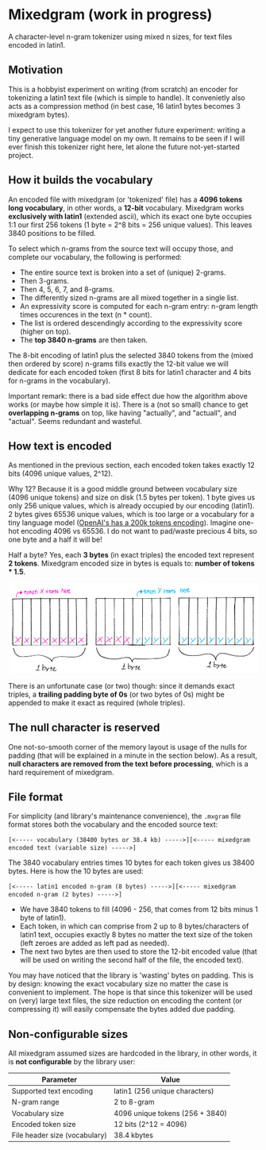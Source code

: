 # Mixedgram (work in progress)

A character-level n-gram tokenizer using mixed n sizes, for text files encoded in latin1.

## Motivation

This is a hobbyist experiment on writing (from scratch) an encoder for tokenizing a latin1 text file (which is simple to
handle). It convenietly also acts as a compression method (in best case, 16 latin1 bytes becomes 3 mixedgram bytes).

I expect to use this tokenizer for yet another future experiment: writing a tiny generative language model on my own.
It remains to be seen if I will ever finish this tokenizer right here, let alone the future not-yet-started project.

## How it builds the vocabulary

An encoded file with mixedgram (or 'tokenized' file) has a **4096 tokens long vocabulary**, in other words, a **12-bit**
vocabulary. Mixedgram works **exclusively with latin1** (extended ascii), which its exact one byte occupies 1:1 our
first 256 tokens (1 byte = 2^8 bits = 256 unique values). This leaves 3840 positions to be filled.

To select which n-grams from the source text will occupy those, and complete our vocabulary, the following is performed:

- The entire source text is broken into a set of (unique) 2-grams.
- Then 3-grams.
- Then 4, 5, 6, 7, and 8-grams.
- The differently sized n-grams are all mixed together in a single list.
- An expressivity score is computed for each n-gram entry: n-gram length times occurences in the text (n * count).
- The list is ordered descendingly according to the expressivity score (higher on top).
- The **top 3840 n-grams** are then taken.

The 8-bit encoding of latin1 plus the selected 3840 tokens from the (mixed then ordered by score) n-grams fills exactly
the 12-bit value we will dedicate for each encoded token (first 8 bits for latin1 character and 4 bits for n-grams in
the vocabulary).

Important remark: there is a bad side effect due how the algorithm above works (or maybe how simple it is). There is a
(not so small) chance to get **overlapping n-grams** on top, like having "actually", and "actuall", and "actual". Seems
redundant and wasteful.

## How text is encoded

As mentioned in the previous section, each encoded token takes exactly 12 bits (4096 unique values, 2^12).

Why 12? Because it is a good middle ground between vocabulary size (4096 unique tokens) and size on disk (1.5 bytes per
token).  1 byte gives us only 256 unique values, which is already occupied by our encoding (latin1). 2 bytes gives 65536
unique values, which is too large or a vocabulary for a tiny language model
([OpenAI's has a 200k tokens encoding](https://github.com/openai/tiktoken)). Imagine one-hot encoding 4096 vs 65536.  I
do not want to pad/waste precious 4 bits, so one byte and a half it will be!

Half a byte? Yes, each **3 bytes** (in exact triples) the encoded text represent **2 tokens**. Mixedgram encoded size in
bytes is equals to: **number of tokens \* 1.5**.

![](12-bit.png)

There is an unfortunate case (or two) though: since it demands exact triples, a **trailing padding byte of 0s** (or two
bytes of 0s) might be appended to make it exact as required (whole triples).

## The null character is reserved

One not-so-smooth corner of the memory layout is usage of the nulls for padding (that will be explained in a minute in
the section below). As a result, **null characters are removed from the text before processing**, which is a hard
requirement of mixedgram.

## File format

For simplicity (and library's maintenance convenience), the `.mxgram` file format stores both the vocabulary and the
encoded source text:

```
[<----- vocabulary (38400 bytes or 38.4 kb) ----->][<----- mixedgram encoded text (variable size) ----->]
```

The 3840 vocabulary entries times 10 bytes for each token gives us 38400 bytes. Here is how the 10 bytes are used:

```
[<----- latin1 encoded n-gram (8 bytes) ----->][<----- mixedgram encoded n-gram (2 bytes) ----->]
```

- We have 3840 tokens to fill (4096 - 256, that comes from 12 bits minus 1 byte of latin1).
- Each token, in which can comprise from 2 up to 8 bytes/characters of latin1 text, occupies exactly 8 bytes no matter
the text size of the token (left zeroes are added as left pad as needed).
- The next two bytes are then used to store the 12-bit encoded value (that will be used on writing the second half of
the file, the encoded text).

You may have noticed that the library is 'wasting' bytes on padding. This is by design: knowing the exact vocabulary
size no matter the case is convenient to implement. The hope is that since this tokenizer will be used on (very) large
text files, the size reduction on encoding the content (or compressing it) will easily compensate the bytes added due
padding.

## Non-configurable sizes

All mixedgram assumed sizes are hardcoded in the library, in other words, it is **not configurable** by the library
user:

Parameter                     | Value
---------                     | ------
Supported text encoding       | latin1 (256 unique characters)
N-gram range                  | 2 to 8-gram
Vocabulary size               | 4096 unique tokens (256 + 3840)
Encoded token size            | 12 bits (2^12 = 4096)
File header size (vocabulary) | 38.4 kbytes
